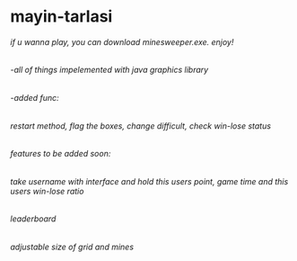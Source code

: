 # mayin-tarlasi 
###### if u wanna play, you can download minesweeper.exe. enjoy!

###### -all of things impelemented with java graphics library  
###### -added func:  
######  restart method, flag the boxes, change difficult, check win-lose status  
###### features to be added soon:
###### take username with interface and hold this users point, game time and this users win-lose ratio
###### leaderboard
###### adjustable size of grid and mines 



